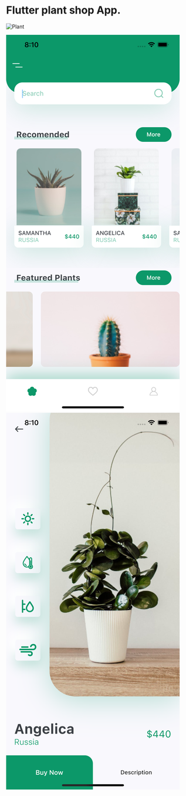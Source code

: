 # Flutter plant shop App.



![Plant](https://github.com/Dineydm/plant_app/blob/main/shots/App.gif)

![Alt text](https://github.com/Dineydm/plant_app/blob/main/shots/Screen_Plant_1.png "Screen 1")
![Alt text](https://github.com/Dineydm/plant_app/blob/main/shots/Screen_Plant_2.png "Screen 2")